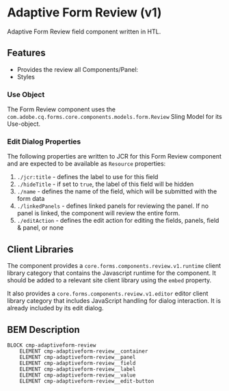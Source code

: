 <!--
Copyright 2023 Adobe

Licensed under the Apache License, Version 2.0 (the "License");
you may not use this file except in compliance with the License.
You may obtain a copy of the License at

    http://www.apache.org/licenses/LICENSE-2.0

Unless required by applicable law or agreed to in writing, software
distributed under the License is distributed on an "AS IS" BASIS,
WITHOUT WARRANTIES OR CONDITIONS OF ANY KIND, either express or implied.
See the License for the specific language governing permissions and
limitations under the License.
-->
Adaptive Form Review (v1)
====
Adaptive Form Review field component written in HTL.

## Features

* Provides the review all Components/Panel:
* Styles

### Use Object
The Form Review component uses the `com.adobe.cq.forms.core.components.models.form.Review` Sling Model for its Use-object.

### Edit Dialog Properties
The following properties are written to JCR for this Form Review component and are expected to be available as `Resource` properties:

1. `./jcr:title` - defines the label to use for this field
2. `./hideTitle` - if set to `true`, the label of this field will be hidden
3. `./name` - defines the name of the field, which will be submitted with the form data
3. `./linkedPanels` - defines linked panels for reviewing the panel. If no panel is linked, the component will review the entire form.
3. `./editAction` - defines the edit action for editing the fields, panels, field & panel, or none
## Client Libraries
The component provides a `core.forms.components.review.v1.runtime` client library category that contains the Javascript runtime for the component. 
It should be added to a relevant site client library using the `embed` property.

It also provides a `core.forms.components.review.v1.editor` editor client library category that includes
JavaScript handling for dialog interaction. It is already included by its edit dialog.

## BEM Description
```
BLOCK cmp-adaptiveform-review
    ELEMENT cmp-adaptiveform-review__container
    ELEMENT cmp-adaptiveform-review__panel
    ELEMENT cmp-adaptiveform-review__field
    ELEMENT cmp-adaptiveform-review__label
    ELEMENT cmp-adaptiveform-review__value
    ELEMENT cmp-adaptiveform-review__edit-button
```
